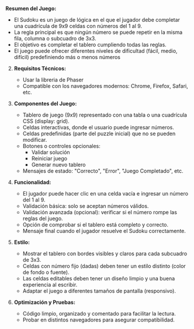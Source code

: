 
**Resumen del Juego:**
   - El Sudoku es un juego de lógica en el que el jugador debe completar una cuadrícula de 9x9 celdas con números del 1 al 9.
   - La regla principal es que ningún número se puede repetir en la misma fila, columna o subcuadro de 3x3.
   - El objetivo es completar el tablero cumpliendo todas las reglas.
   - El juego puede ofrecer diferentes niveles de dificultad (fácil, medio, difícil) predefiniendo más o menos números

2. **Requisitos Técnicos:**
   - Usar la libreria de Phaser
   - Compatible con los navegadores modernos: Chrome, Firefox, Safari, etc.

3. **Componentes del Juego:**
   - Tablero de juego (9x9) representado con una tabla o una cuadrícula CSS (display: grid).
   - Celdas interactivas, donde el usuario puede ingresar números.
   - Celdas predefinidas (parte del puzzle inicial) que no se pueden modificar.
   - Botones o controles opcionales:
     - Validar solución
     - Reiniciar juego
     - Generar nuevo tablero
   - Mensajes de estado: "Correcto", "Error", "Juego Completado", etc.

4. **Funcionalidad:**
   - El jugador puede hacer clic en una celda vacía e ingresar un número del 1 al 9.
   - Validación básica: solo se aceptan números válidos.
   - Validación avanzada (opcional): verificar si el número rompe las reglas del juego.
   - Opción de comprobar si el tablero está completo y correcto.
   - Mensaje final cuando el jugador resuelve el Sudoku correctamente.

5. **Estilo:**
   - Mostrar el tablero con bordes visibles y claros para cada subcuadro de 3x3.
   - Celdas con número fijo (dadas) deben tener un estilo distinto (color de fondo o fuente).
   - Las celdas editables deben tener un diseño limpio y una buena experiencia al escribir.
   - Adaptar el juego a diferentes tamaños de pantalla (responsivo).

6. **Optimización y Pruebas:**
   - Código limpio, organizado y comentado para facilitar la lectura.
   - Probar en distintos navegadores para asegurar compatibilidad.

